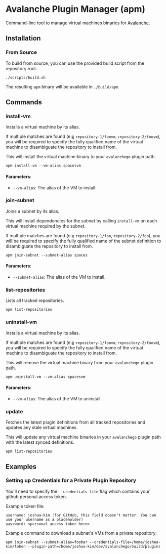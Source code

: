 # Avalanche Plugin Manager (apm)
Command-line tool to manage virtual machines binaries for [Avalanche](https://github.com/ava-labs/avalanchego). 

## Installation

### From Source
To build from source, you can use the provided build script from the repository root.
```
./scripts/build.sh
```
The resulting `apm` binary will be available in `./build/apm`.

## Commands

### install-vm
Installs a virtual machine by its alias. 

If multiple matches are found (e.g `repository-1/foovm`, `repository-2/foovm`), you will be required to specify the
fully qualified name of the virtual machine to disambiguate the repository to install from.

This will install the virtual machine binary to your `avalanchego` plugin path.

```shell
apm install-vm --vm-alias spacesvm
```

#### Parameters:
- `--vm-alias`: The alias of the VM to install.


### join-subnet
Joins a subnet by its alias.

This will install dependencies for the subnet by calling `install-vm` on each virtual machine required by the subnet.

If multiple matches are found (e.g `repository-1/foo`, `repository-2/foo`), you will be required to specify the
fully qualified name of the subnet definition to disambiguate the repository to install from.


```shell
apm join-subnet --subnet-alias spaces
```

#### Parameters:
- `--subnet-alias`: The alias of the VM to install.

### list-repositories
Lists all tracked repositories.

```shell
apm list-repositories
```

### uninstall-vm
Installs a virtual machine by its alias.

If multiple matches are found (e.g `repository-1/foovm`, `repository-2/foovm`), you will be required to specify the
fully qualified name of the virtual machine to disambiguate the repository to install from.

This will remove the virtual machine binary from your `avalanchego` plugin path.

```shell
apm uninstall-vm --vm-alias spacesvm
```

#### Parameters:
- `--vm-alias`: The alias of the VM to uninstall.

### update

Fetches the latest plugin definitions from all tracked repositories and updates any stale virtual machines.

This will update any virtual machine binaries in your `avalanchego` plugin path with the latest synced definitions.

```shell
apm list-repositories
```


## Examples

### Setting up Credentials for a Private Plugin Repository
You'll need to specify the `--credentials-file` flag which contains your github personal access token. 

Example token file:
```
username: joshua-kim (for GitHub, this field doesn't matter. You can use your username as a placeholder)
password: <personal access token here>
```

Example command to download a subnet's VMs from a private repository:
```
apm join-subnet --subnet-alias=foobar --credentials-file=/home/joshua-kim/token --plugin-path=/home/joshua-kim/dev/avalanchego/build/plugins
```
